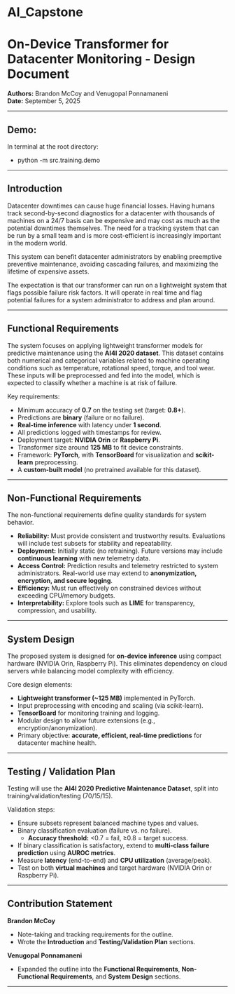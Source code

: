 # AI_Capstone
# On-Device Transformer for Datacenter Monitoring - Design Document

**Authors:** Brandon McCoy and Venugopal Ponnamaneni  
**Date:** September 5, 2025  

---

## Demo:
In terminal at the root directory:
- python -m src.training.demo




---

## Introduction
Datacenter downtimes can cause huge financial losses. Having humans track second-by-second diagnostics for a datacenter with thousands of machines on a 24/7 basis can be expensive and may cost as much as the potential downtimes themselves. The need for a tracking system that can be run by a small team and is more cost-efficient is increasingly important in the modern world.

This system can benefit datacenter administrators by enabling preemptive preventive maintenance, avoiding cascading failures, and maximizing the lifetime of expensive assets.  

The expectation is that our transformer can run on a lightweight system that flags possible failure risk factors. It will operate in real time and flag potential failures for a system administrator to address and plan around.

---

## Functional Requirements
The system focuses on applying lightweight transformer models for predictive maintenance using the **AI4I 2020 dataset**. This dataset contains both numerical and categorical variables related to machine operating conditions such as temperature, rotational speed, torque, and tool wear. These inputs will be preprocessed and fed into the model, which is expected to classify whether a machine is at risk of failure.  

Key requirements:
- Minimum accuracy of **0.7** on the testing set (target: **0.8+**).  
- Predictions are **binary** (failure or no failure).  
- **Real-time inference** with latency under **1 second**.  
- All predictions logged with timestamps for review.  
- Deployment target: **NVIDIA Orin** or **Raspberry Pi**.  
- Transformer size around **125 MB** to fit device constraints.  
- Framework: **PyTorch**, with **TensorBoard** for visualization and **scikit-learn** preprocessing.  
- A **custom-built model** (no pretrained available for this dataset).  

---

## Non-Functional Requirements
The non-functional requirements define quality standards for system behavior.  

- **Reliability:** Must provide consistent and trustworthy results. Evaluations will include test subsets for stability and repeatability.  
- **Deployment:** Initially static (no retraining). Future versions may include **continuous learning** with new telemetry data.  
- **Access Control:** Prediction results and telemetry restricted to system administrators. Real-world use may extend to **anonymization, encryption, and secure logging**.  
- **Efficiency:** Must run effectively on constrained devices without exceeding CPU/memory budgets.  
- **Interpretability:** Explore tools such as **LIME** for transparency, compression, and usability.  

---

## System Design
The proposed system is designed for **on-device inference** using compact hardware (NVIDIA Orin, Raspberry Pi). This eliminates dependency on cloud servers while balancing model complexity with efficiency.  

Core design elements:
- **Lightweight transformer (~125 MB)** implemented in PyTorch.  
- Input preprocessing with encoding and scaling (via scikit-learn).  
- **TensorBoard** for monitoring training and logging.  
- Modular design to allow future extensions (e.g., encryption/anonymization).  
- Primary objective: **accurate, efficient, real-time predictions** for datacenter machine health.  

---

## Testing / Validation Plan
Testing will use the **AI4I 2020 Predictive Maintenance Dataset**, split into training/validation/testing (70/15/15).  

Validation steps:
- Ensure subsets represent balanced machine types and values.  
- Binary classification evaluation (failure vs. no failure).  
  - **Accuracy threshold:** <0.7 = fail, ≥0.8 = target success.  
- If binary classification is satisfactory, extend to **multi-class failure prediction** using **AUROC metrics**.  
- Measure **latency** (end-to-end) and **CPU utilization** (average/peak).  
- Test on both **virtual machines** and target hardware (NVIDIA Orin or Raspberry Pi).  

---

## Contribution Statement
**Brandon McCoy**  
- Note-taking and tracking requirements for the outline.  
- Wrote the **Introduction** and **Testing/Validation Plan** sections.  

**Venugopal Ponnamaneni**  
- Expanded the outline into the **Functional Requirements**, **Non-Functional Requirements**, and **System Design** sections.  

---
